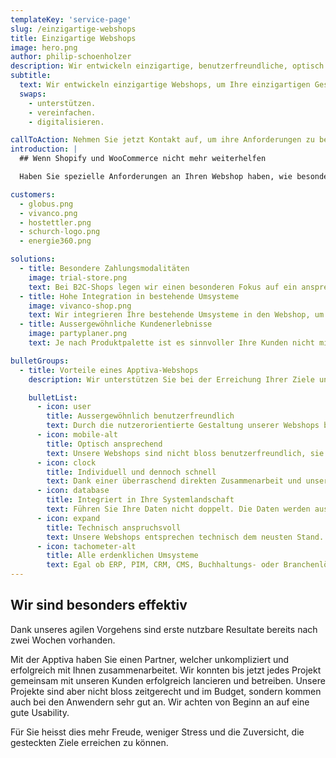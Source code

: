 ```yaml
---
templateKey: 'service-page'
slug: /einzigartige-webshops
title: Einzigartige Webshops
image: hero.png
author: philip-schoenholzer
description: Wir entwickeln einzigartige, benutzer­freundliche, optisch ansprechende und technisch anspruchsvolle Webshops um Ihre einzigartigen Geschäftsprozesse abzubilden.
subtitle:
  text: Wir entwickeln einzigartige Webshops, um Ihre einzigartigen Geschäftsprozesse zu
  swaps:
    - unterstützen.
    - vereinfachen.
    - digitalisieren.

callToAction: Nehmen Sie jetzt Kontakt auf, um ihre Anforderungen zu besprechen.
introduction: |
  ## Wenn Shopify und WooCommerce nicht mehr weiterhelfen

  Haben Sie spezielle Anforderungen an Ihren Webshop haben, wie besondere Zahlungsarten, einzigartige Konditionen, ein spezielles Geschäftsmodell oder Integrationen in ihr ERP, PIM und CRM? Dann stossen Sie mit einem Standard-Webshop schnell an dessen Grenzen. Wenn Sie maximale Flexibilität wünschen, sind sie bei uns richtig. Wir entwickeln  Webshops passend auf **alle** Ihre Anforderungen, die keine Wünsche offenlassen. So sind Sie ihrer Konkurrenz immer einen Schritt voraus.

customers:
  - globus.png
  - vivanco.png
  - hostettler.png
  - schurch-logo.png
  - energie360.png

solutions:
  - title: Besondere Zahlungsmodalitäten
    image: trial-store.png
    text: Bei B2C-Shops legen wir einen besonderen Fokus auf ein ansprechendes Design und einfache Bedienung, auch bei speziellen Anforderungen wie Mietmodelle oder andere besonderen Zahlungsmodalitäten.
  - title: Hohe Integration in bestehende Umsysteme
    image: vivanco-shop.png
    text: Wir integrieren Ihre bestehende Umsysteme in den Webshop, um Ihre Prozesse optimal abzubilden und zu beschleunigen.
  - title: Aussergewöhnliche Kundenerlebnisse
    image: partyplaner.png
    text: Je nach Produktpalette ist es sinnvoller Ihre Kunden nicht mit Ihrem Sortiment zu erschlagen sondern auf deren Bedürfnisse zugeschnittene Angebot zusammenzustellen.

bulletGroups:
  - title: Vorteile eines Apptiva-Webshops
    description: Wir unterstützen Sie bei der Erreichung Ihrer Ziele und arbeiten eng und direkt mit Ihnen zusammen.

    bulletList:
      - icon: user
        title: Ausser­gewöhnlich benutzer­freundlich
        text: Durch die nutzerorientierte Gestaltung unserer Webshops befinden sich die Anwender stets im Zentrum. Sie erhalten eine Lösung die verständlich, einfach und schnell zu bedienen ist.
      - icon: mobile-alt
        title: Optisch ansprechend
        text: Unsere Webshops sind nicht bloss benutzerfreundlich, sie sind auch optisch ansprechend, egal ob auf dem Desktop-PC oder dem Handy.
      - icon: clock
        title: Individuell und dennoch schnell
        text: Dank einer überraschend direkten Zusammenarbeit und unserem agilen Vorgehen sind bereits nach wenigen Tagen die ersten Ergebnisse im Einsatz.
      - icon: database
        title: Integriert in Ihre System­landschaft
        text: Führen Sie Ihre Daten nicht doppelt. Die Daten werden aus bestehenden Systemen bezogen und die Resultate zurückgeschrieben.
      - icon: expand
        title: Technisch anspruchsvoll
        text: Unsere Webshops entsprechen technisch dem neusten Stand. Unsere Software-Ingenieure können auch komplexe Anforderungen erfolgreich und hochwertig umsetzen.
      - icon: tachometer-alt
        title: Alle erdenklichen Umsysteme
        text: Egal ob ERP, PIM, CRM, CMS, Buchhaltungs- oder Branchenlösung, wir integrieren technisch anspruchsvolle Umsysteme souverän.
---
```


## Wir sind besonders effektiv

Dank unseres agilen Vorgehens sind erste nutzbare Resultate bereits nach zwei Wochen vorhanden.

Mit der Apptiva haben Sie einen Partner, welcher unkompliziert und erfolgreich mit Ihnen zusammenarbeitet. Wir konnten bis jetzt jedes Projekt gemeinsam mit unseren Kunden erfolgreich lancieren und betreiben. Unsere Projekte sind aber nicht bloss zeitgerecht und im Budget, sondern kommen auch bei den Anwendern sehr gut an. Wir achten von Beginn an auf eine gute Usability.

Für Sie heisst dies mehr Freude, weniger Stress und die Zuversicht, die gesteckten Ziele erreichen zu können.

&nbsp;
